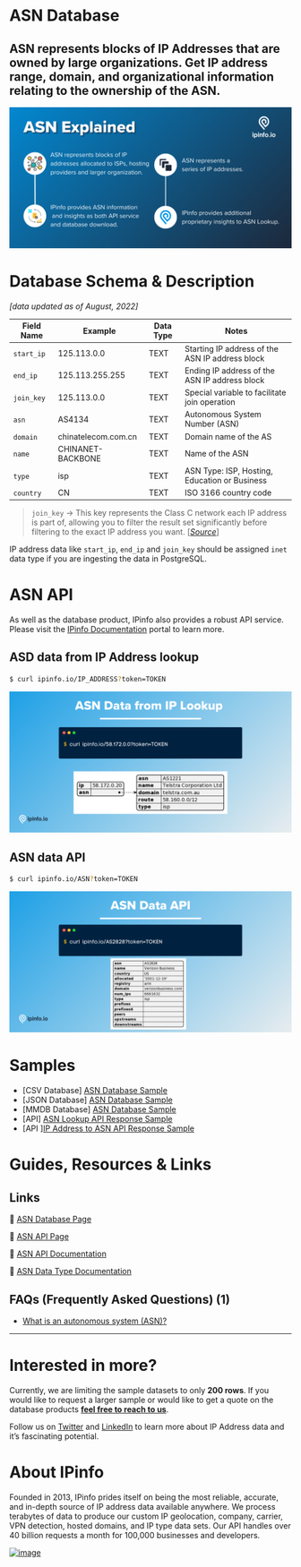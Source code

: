 # ASN Database

## ASN represents blocks of IP Addresses that are owned by large organizations. Get IP address range, domain, and organizational information relating to the ownership of the ASN.

![ASN Explained](../assets/ASN.png)

# Database Schema & Description

*[data updated as of August, 2022]*

| Field Name | Example | Data Type | Notes |
| --- | --- | --- | --- |
| `start_ip` | 125.113.0.0 | TEXT | Starting IP address of the ASN IP address block |
| `end_ip` | 125.113.255.255 | TEXT | Ending IP address of the ASN IP address block |
| `join_key` | 125.113.0.0 | TEXT | Special variable to facilitate join operation |
| `asn` | AS4134 | TEXT | Autonomous System Number (ASN) |
| `domain` | chinatelecom.com.cn | TEXT | Domain name of the AS |
| `name` | CHINANET-BACKBONE | TEXT | Name of the ASN |
| `type` | isp | TEXT | ASN Type: ISP, Hosting, Education or Business |
| `country` | CN | TEXT | ISO 3166 country code |

> `join_key` → This key represents the Class C network each IP address is part of, allowing you to filter the result set significantly before filtering to the exact IP address you want. [[*Source*](https://ipinfo.io/blog/ingesting-ipinfo-geolocation-data-with-postgresql-13/)]
> 

IP address data like `start_ip`, `end_ip` and `join_key` should be assigned `inet` data type if you are ingesting the data in PostgreSQL.

# ASN API

As well as the database product, IPinfo also provides a robust API service. Please visit the [IPinfo Documentation](https://ipinfo.io/developers) portal to learn more.

## **ASD data from IP Address lookup**

```bash
$ curl ipinfo.io/IP_ADDRESS?token=TOKEN
```

![ASN Data from IP Lookup (1).png](../assets/ASN_Data_from_IP_Lookup.png)

## **ASN data API**

```bash
$ curl ipinfo.io/ASN?token=TOKEN
```

![ASN Data API (1).png](../assets/ASN_Data_API.png)

# Samples

- [CSV Database] [ASN Database Sample](/ASN/asn_sample.csv)
- [JSON Database] [ASN Database Sample](/ASN/asn_sample.json)
- [MMDB Database] [ASN Database Sample](/ASN/asn_sample.mmdb)
- [API] [ASN Lookup API Response Sample](/ASN/asn_lookup_api_sample.json)
- [API ][IP Address to ASN API Response Sample](/ASN/ip_address_to_asn_api_sample.json)

# Guides, Resources & Links

## Links

🔗 [ASN Database Page](https://ipinfo.io/products/asn-database)

🔗 [ASN API Page](https://ipinfo.io/products/asn-api)

 🔗 [ASN API Documentation](https://ipinfo.io/developers/asn)

🔗 [ASN Data Type Documentation](https://ipinfo.io/developers/data-types#asn-data)

## FAQs (Frequently Asked Questions) (1)

- [What is an autonomous system (ASN)?](https://ipinfo.io/faq/article/40-what-is-an-autonomous-system-asn)

---

# Interested in more?

Currently, we are limiting the sample datasets to only **200 rows**. If you would like to request a larger sample or would like to get a quote on the database products **[feel free to reach to us](https://ipinfo.io/products/ip-database-download#request_form)**.

Follow us on [Twitter](https://twitter.com/ipinfoio) and [LinkedIn](https://www.linkedin.com/company/ipinfo/) to learn more about IP Address data and it’s fascinating potential.

# About IPinfo

Founded in 2013, IPinfo prides itself on being the most reliable, accurate, and in-depth source of IP address data available anywhere. We process terabytes of data to produce our custom IP geolocation, company, carrier, VPN detection, hosted domains, and IP type data sets. Our API handles over 40 billion requests a month for 100,000 businesses and developers.

[![image](https://avatars3.githubusercontent.com/u/15721521?s=128&u=7bb7dde5c4991335fb234e68a30971944abc6bf3&v=4)](https://ipinfo.io/)
